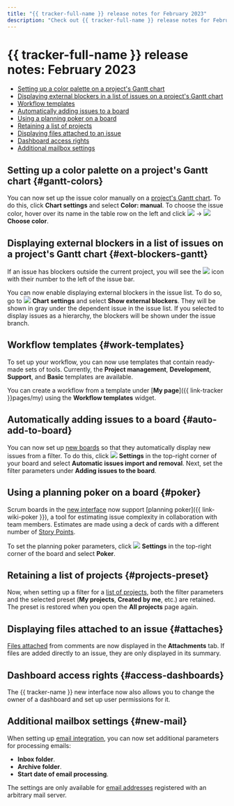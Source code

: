 ```yaml
---
title: "{{ tracker-full-name }} release notes for February 2023"
description: "Check out {{ tracker-full-name }} release notes for February 2023."
---
```


# {{ tracker-full-name }} release notes: February 2023

* [Setting up a color palette on a project's Gantt chart](#gantt-colors)
* [Displaying external blockers in a list of issues on a project's Gantt chart](#ext-blockers-gantt)
* [Workflow templates](#work-templates)
* [Automatically adding issues to a board](#auto-add-to-board)
* [Using a planning poker on a board](#poker)
* [Retaining a list of projects](#projects-preset)
* [Displaying files attached to an issue](#attaches)
* [Dashboard access rights](#access-dashboards)
* [Additional mailbox settings](#new-mail)

## Setting up a color palette on a project's Gantt chart {#gantt-colors}

You can now set up the issue color manually on a [project's Gantt chart](../gantt/project.md). To do this, click **Chart settings** and select **Color: manual**. To choose the issue color, hover over its name in the table row on the left and click ![](../../_assets/horizontal-ellipsis.svg) → ![](../../_assets/tracker/svg/gantt-palette.svg) **Choose color**.

## Displaying external blockers in a list of issues on a project's Gantt chart {#ext-blockers-gantt}

If an issue has blockers outside the current project, you will see the ![](../../_assets/tracker/svg/blocker.svg) icon with their number to the left of the issue bar.

You can now enable displaying external blockers in the issue list. To do so, go to ![](../../_assets/tracker/svg/gantt-settings-button.svg)&nbsp;**Chart settings** and select **Show external blockers**. They will be shown in gray under the dependent issue in the issue list. If you selected to display issues as a hierarchy, the blockers will be shown under the issue branch.

## Workflow templates {#work-templates}

To set up your workflow, you can now use templates that contain ready-made sets of tools. Currently, the **Project management**, **Development**, **Support**, and **Basic** templates are available.

You can create a workflow from a template under [**My page**]({{ link-tracker }}pages/my) using the **Workflow templates** widget.

## Automatically adding issues to a board {#auto-add-to-board}

You can now set up [new boards](../manager/agile-new.md) so that they automatically display new issues from a filter.
To do this, click ![](../../_assets/tracker/svg/settings.svg) **Settings** in the top-right corner of your board and select **Automatic issues import and removal**. Next, set the filter parameters under **Adding issues to the board**.

## Using a planning poker on a board {#poker}

Scrum boards in the [new interface](../manager/agile-new.md) now support [planning poker]({{ link-wiki-poker }}), a tool for estimating issue complexity in collaboration with team members. Estimates are made using a deck of cards with a different number of [Story Points](../manager/agile.md#dlen_sp).

To set the planning poker parameters, click ![](../../_assets/tracker/svg/settings.svg) **Settings** in the top-right corner of the board and select **Poker**.

## Retaining a list of projects {#projects-preset}

Now, when setting up a filter for a [list of projects](../manager/my-projects.md), both the filter parameters and the selected preset (**My projects**, **Created by me**, etc.) are retained. The preset is restored when you open the **All projects** page again.

## Displaying files attached to an issue {#attaches}

[Files attached](../user/attach-file.md) from comments are now displayed in the **Attachments** tab. If files are added directly to an issue, they are only displayed in its summary.

## Dashboard access rights {#access-dashboards}

The {{ tracker-name }} new interface now also allows you to change the owner of a dashboard and set up user permissions for it.

## Additional mailbox settings {#new-mail}

When setting up [email integration](../manager/queue-mail.md), you can now set additional parameters for processing emails:

* **Inbox folder**.
* **Archive folder**.
* **Start date of email processing**.

The settings are only available for [email addresses](../manager/queue-mail.md#sec-mail-yandex) registered with an arbitrary mail server.